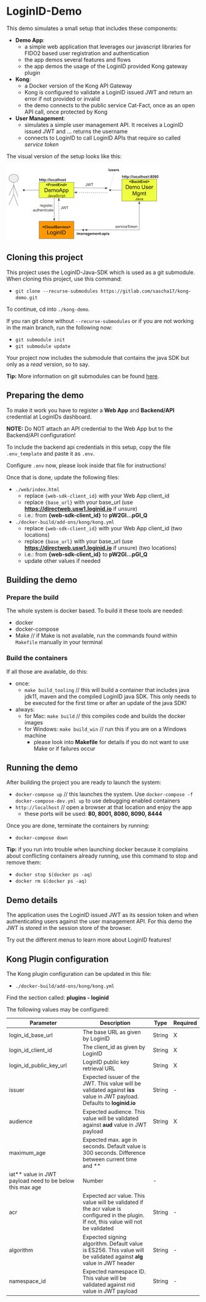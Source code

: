# LoginID-Demo

This demo simulates a small setup that includes these components:

- **Demo App**:
  - a simple web application that leverages our javascript libraries for FIDO2 based user registration and authentication
  - the app demos several features and flows
  - the app demos the usage of the LoginID provided Kong gateway plugin
- **Kong**:
  - a Docker version of the Kong API Gateway
  - Kong is configured to validate a LoginID issued JWT and return an error if not provided or invalid
  - the demo connects to the public service Cat-Fact, once as an open API call, once protected by Kong
- **User Management**:
  - simulates a simple user management API. It receives a LoginID issued JWT and ... returns the username
  - connects to LoginID to call LoginID APIs that require so called *service token*

The visual version of the setup looks like this:

![alt overview](web/images/managecreds.png)

## Cloning this project

This project uses the LoginID-Java-SDK which is used as a git submodule. When cloning this project, use this command:

- `git clone --recurse-submodules https://gitlab.com/sascha17/kong-demo.git`

To continue, cd into `./kong-demo`.

If you ran git clone without `--recurse-submodules` or if you are not working in the main branch, run the following now:

- `git submodule init`
- `git submodule update`

Your project now includes the submodule that contains the java SDK but only as a *read* version, so to say.

**Tip:** More information on git submodules can be found [here](https://git-scm.com/book/en/v2/Git-Tools-Submodules).

## Preparing the demo

To make it work you have to register a **Web App** and **Backend/API** credential at LoginIDs dashboard.

**NOTE:** Do NOT attach an API credential to the Web App but to the Backend/API configuration! 

To include the backend api credentials in this setup, copy the file `.env_template` and paste it as `.env`.

Configure `.env` now, please look inside that file for instructions!

Once that is done, update the following files:

- `./web/index.html`
  - replace `{web-sdk-client_id}` with your Web App client_id
  - replace `{base_url}` with your base_url (use **https://directweb.usw1.loginid.io** if unsure)
  - i.e.: from **{web-sdk-client_id}** to **pW2Gl...pGI_Q**
- `./docker-build/add-ons/kong/kong.yml`
  - replace `{web-sdk-client_id}` with your Web App client_id (two locations)
  - replace `{base_url}` with your base_url (use **https://directweb.usw1.loginid.io** if unsure) (two locations)
  - i.e.: from **{web-sdk-client_id}** to **pW2Gl...pGI_Q**
  - update other values if needed

## Building the demo

### Prepare the build

The whole system is docker based. To build it these tools are needed:

- docker
- docker-compose
- Make // if Make is not available, run the commands found within `Makefile` manually in your terminal

### Build the containers

If all those are available, do this:

- once:
  - `make build_tooling`  // this will build a container that includes java jdk11, maven and the compiled LoginID java SDK. This only needs to be executed for the first time or after an update of the java SDK!
- always:
  - for Mac: `make build`  // this compiles code and builds the docker images
  - for Windows: `make build_win` // run this if you are on a Windows machine
    - please look into **Makefile** for details if you do not want to use Make or if failures occur

## Running the demo

After building the project you are ready to launch the system:

- `docker-compose up`  // this launches the system. Use `docker-compose -f docker-compose-dev.yml up` to use debugging enabled containers 
- `http://localhost`  // open a browser at that location and enjoy the app
  - these ports will be used: **80, 8001, 8080, 8090, 8444**

Once you are done, terminate the containers by running:

- `docker-compose down`

**Tip:** if you run into trouble when launching docker because it complains about conflicting containers already running, use this command to stop and remove them:

- `docker stop $(docker ps -aq)`
- `docker rm $(docker ps -aq)`

## Demo details

The application uses the LoginID issued JWT as its session token and when authenticating users against the user management API. 
For this demo the JWT is stored in the session store of the browser.

Try out the different menus to learn more about LoginID features!

## Kong Plugin configuration

The Kong plugin configuration can be updated in this file:
 
- `./docker-build/add-ons/kong/kong.yml`

Find the section called: **plugins - loginid**

The following values may be configured:

|Parameter|Description|Type|Required|
|---------|-----------|----|--------|
|login_id_base_url|The base URL as given by LoginID|String|X|
|login_id_client_id|The client_id as given by LoginID|String|X|
|login_id_public_key_url|LoginID public key retrieval URL|String|X|
|issuer|Expected issuer of the JWT. This value will be validated against **iss** value in JWT payload. Defaults to **loginid.io**|String|-|
|audience|Expected audience. This value will be validated against **aud** value in JWT payload|String|X|
|maximum_age|Expected max. age in seconds. Default value is 300 seconds. Difference between current time and **
iat** value in JWT payload need to be below this max age|Number|-|
|acr|Expected acr value. This value will be validated if the acr value is configured in the plugin. If not, this value will not be validated|String|-|
|algorithm|Expected signing algorithm. Default value is ES256. This value will be validated against **alg** value in JWT header|String|-|
|namespace_id|Expected namespace ID. This value will be validated against nid value in JWT payload|String|-|